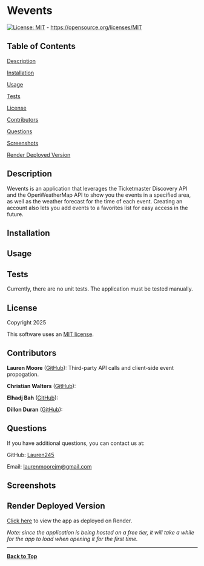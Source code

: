 # Wevents
[![License: MIT](https://img.shields.io/badge/License-MIT-yellow.svg)](https://opensource.org/licenses/MIT) - https://opensource.org/licenses/MIT

## Table of Contents
[Description](#description)

[Installation](#installation)

[Usage](#usage)

[Tests](#tests)

[License](#license)

[Contributors](#contributors)

[Questions](#questions)

[Screenshots](#screenshots)

[Render Deployed Version](#render-deployed-version)

## Description
Wevents is an application that leverages the Ticketmaster Discovery API and the OpenWeatherMap API to show you the events in a specified area, as well as the weather forecast for the time of each event. Creating an account also lets you add events to a favorites list for easy access in the future. 

## Installation


## Usage


## Tests
Currently, there are no unit tests. The application must be tested manually.

## License
Copyright 2025 

This software uses an [MIT license](https://opensource.org/license/MIT).

## Contributors
  **Lauren Moore** ([GitHub](https://github.com/Lauren245)): Third-party API calls and client-side event propogation.

 **Christian Walters** ([GitHub](https://github.com/EnderJunk)):


 **Elhadj Bah** ([GitHub](https://github.com/Elhadj-Bah)):


 **Dillon Duran** ([GitHub](https://github.com/Dillonduran)):

## Questions
If you have additional questions, you can contact us at:

GitHub: [Lauren245](https://github.com/Lauren245)

Email: laurenmoorejm@gmail.com

## Screenshots

## Render Deployed Version
[Click here]() to view the app as deployed on Render.

*Note: since the application is being hosted on a free tier, it will take a while for the app to load when opening it for the first time.*

--- 
**[Back to Top](#wevents)**